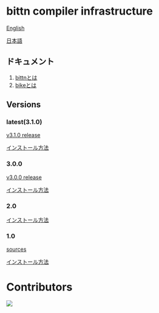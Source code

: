 # bittn compiler infrastructure

[English](https://translate.google.com/translate?hl=en&sl=ja&tl=en&u=https%3A%2F%2Fgithub.com%2Fpinenut-programming-language%2Fbittn%2Fwiki)

[日本語](https://github.com/pinenut-programming-language/bittn/wiki)

## ドキュメント
1. [bittnとは](https://github.com/pinenut-programming-language/bittn/wiki/bittnとは)
2. [bikeとは](https://github.com/pinenut-programming-language/bittn/wiki/bikeとは)

## Versions
### latest(3.1.0)

[v3.1.0 release](https://github.com/pinenut-programming-language/bittn/releases/tag/v3.1.0)

[インストール方法](https://github.com/pinenut-programming-language/bittn/wiki/%E5%B0%8E%E5%85%A5%E6%96%B9%E6%B3%95(v2.2.2-or-more))

### 3.0.0

[v3.0.0 release](https://github.com/pinenut-programming-language/bittn/releases/tag/v3.0.0)

[インストール方法](https://github.com/pinenut-programming-language/bittn/wiki/%E5%B0%8E%E5%85%A5%E6%96%B9%E6%B3%95(v2.2.2-or-more))


### 2.0

[インストール方法](https://github.com/pinenut-programming-language/bittn/wiki/%E5%B0%8E%E5%85%A5%E6%96%B9%E6%B3%95(2.0))

### 1.0
[sources](https://github.com/pinenut-programming-language/bittn/tree/No.1)

[インストール方法](https://github.com/pinenut-programming-language/bittn/wiki/%E5%B0%8E%E5%85%A5%E6%96%B9%E6%B3%95(1.0))


# Contributors
<a href="https://github.com/pinenut-programming-language/bittn/graphs/contributors">
  <img src="https://contributors-img.firebaseapp.com/image?repo=pinenut-programming-language/bittn" />
</a>
